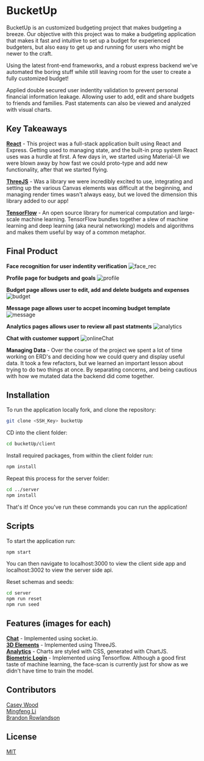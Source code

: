 # BucketUp

BucketUp is an customized budgeting project that makes budgeting a breeze. Our objective with this project was to make a budgeting application that makes it fast and intuitive to set up a budget for experienced budgeters, but also easy to get up and running for users who might be newer to the craft. 

Using the latest front-end frameworks, and a robust express backend we've automated the boring stuff while still leaving room for the user to create a fully customized budget!

Applied double secured user indentity validation to prevent personal financial information leakage. Allowing user to add, edit and share budgets to friends and families. Past statements can also be viewed and analyzed with visual charts.

## Key Takeaways
**[React](https://reactjs.org/)** - This project was a full-stack application built using React and Express. Getting used to managing state, and the built-in prop system React uses was a hurdle at first. A few days in, we started using Material-UI we were blown away by how fast we could proto-type and add new functionality, after that we started flying.

**[ThreeJS](https://threejs.org/)** - Was a library we were incredibly excited to use, integrating and setting up the various Canvas elements was difficult at the beginning, and managing render times wasn't always easy, but we loved the dimension this library added to our app!

**[TensorFlow](https://www.tensorflow.org/js/models)** - An open source library for numerical computation and large-scale machine learning. TensorFlow bundles together a slew of machine learning and deep learning (aka neural networking) models and algorithms and makes them useful by way of a common metaphor.

## Final Product

**Face recognition for user indentity verification**
![face_rec](https://github.com/MingfengLi0122/Buckets/blob/master/client/public/image/faceRec.png)

**Profile page for budgets and goals**
![profile](https://github.com/MingfengLi0122/Buckets/blob/master/client/public/image/profile.png)

**Budget page allows user to edit, add and delete budgets and expenses**
![budget](https://github.com/MingfengLi0122/Buckets/blob/master/client/public/image/budget.png)

**Message page allows user to accpet incoming budget template**
![message](https://github.com/MingfengLi0122/Buckets/blob/master/client/public/image/message.png)

**Analytics pages allows user to review all past statments**
![analytics](https://github.com/MingfengLi0122/Buckets/blob/master/client/public/image/analytics.png)

**Chat with customer support**
![onlineChat](https://github.com/MingfengLi0122/Buckets/blob/master/client/public/image/onlinechat.png)

**Managing Data** - Over the course of the project we spent a lot of time working on ERD's and deciding how we could query and display useful data. It took a few refactors, but we learned an important lesson about trying to do two things at once. By separating concerns, and being cautious with how we mutated data the backend did come together.

## Installation

To run the application locally fork, and clone the repository:

```bash
git clone <SSH_Key> bucketUp
```
CD into the client folder:
```bash
cd bucketUp/client
```
Install required packages, from within the client folder run:
```bash
npm install
```
Repeat this process for the server folder:
```bash
cd ../server
npm install
```

That's it! Once you've run these commands you can run the application!

## Scripts

To start the application run:
```bash
npm start
```

You can then navigate to localhost:3000 to view the client side app and localhost:3002 to view the server side api.

Reset schemas and seeds:
```bash
cd server
npm run reset
npm run seed
```

## Features (images for each)
**[Chat](https://socket.io/)** - Implemented using socket.io.  
**[3D Elements](https://threejs.org/)** - Implemented using ThreeJS.  
**[Analytics](https://www.chartjs.org/)** - Charts are styled with CSS, generated with ChartJS.  
**[Biometric Login](https://www.tensorflow.org/)** - Implemented using Tensorflow. Although a good first taste of machine learning, the face-scan is currently just for show as we didn't have time to train the model. 

## Contributors
[Casey Wood](http://github.com/CaseyQWood)   
[Mingfeng Li](http://github.com/MingfengLi0122)   
[Brandon Rowlandson](http://github.com/Barndon99)

## License
[MIT](https://choosealicense.com/licenses/mit/) 